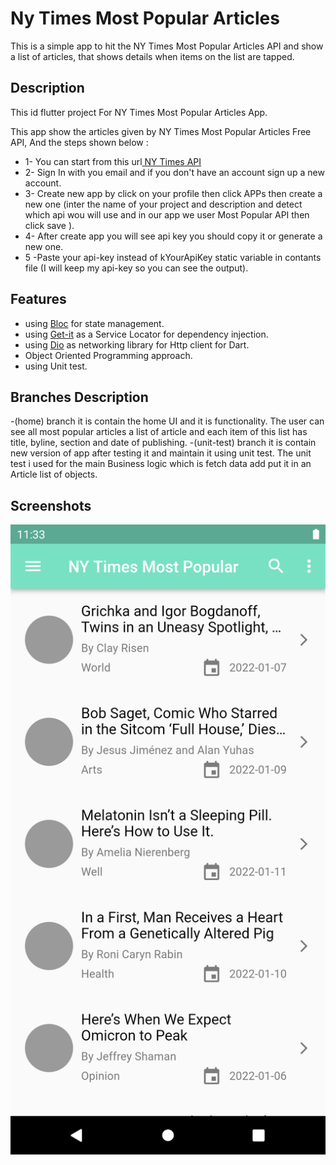 # Ny Times Most Popular Articles

This is a simple app to hit the NY Times Most Popular Articles API and show a list of articles, that shows details when items on the list are tapped.

## Description

This id flutter project For NY Times Most Popular Articles App.

This app show the articles given by NY Times Most Popular Articles Free API, And the steps shown below : 
 - 1- You can start from this url[ NY Times API ](https://developer.nytimes.com/apis) 
 - 2- Sign In with you email and if you don't have an account sign up a new account.
 - 3- Create new app by click on your profile then click APPs then create a new one (inter the name of your project and description and detect which api wou will use and in our app we user Most Popular API then click save ).
 - 4- After create app you will see api key you should copy it or generate a new one.
 - 5 -Paste your api-key instead of kYourApiKey static variable in contants file (I will keep my api-key so you can see the output).
 
 ## Features 
 - using [Bloc](https://bloclibrary.dev/) for state management.
 - using [Get-it](https://pub.dev/packages/get_it) as a Service Locator for dependency injection.
 - using [Dio](https://pub.dev/packages/dio) as networking library for Http client for Dart.
 - Object Oriented Programming approach.
 - using Unit test.


 ## Branches Description
 -(home) branch it is contain the home UI and it is functionality.
 The user can see all most popular articles a list of article and each item of this list has title, byline, section and date of publishing.
 -(unit-test) branch it is contain new version of app after testing it and maintain it using unit test.
 The unit test i used for the main Business logic which is fetch data add put it in an Article list of objects.
 

 
 
 ## Screenshots 
<p align="center">
    <img src="screenshots/Screenshot_Home.png" alt="Image"  />
</p>


